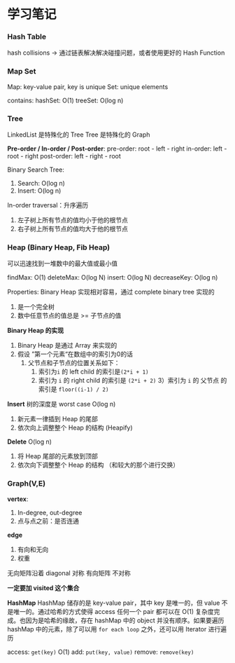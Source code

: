 # 学习笔记



### Hash Table
hash collisions -> 通过链表解决解决碰撞问题，或者使用更好的 Hash Function

### Map Set
Map: key-value pair, key is unique
Set: unique elements

contains: 
    hashSet: O(1)
    treeSet: O(log n)


### Tree

LinkedList 是特殊化的 Tree
Tree 是特殊化的 Graph

**Pre-order / In-order / Post-order**:
pre-order: root - left - right
in-order: left - root - right
post-order: left - right - root

Binary Search Tree: 
1. Search: O(log n)
2. Insert: O(log n)

In-order traversal：升序遍历
1. 左子树上所有节点的值均小于他的根节点
2. 右子树上所有节点的值均大于他的根节点


### Heap (Binary Heap, Fib Heap)
可以迅速找到一堆数中的最大值或最小值

findMax: O(1)
deleteMax: O(log N)
insert: O(log N)
decreaseKey: O(log n)

Properties:
Binary Heap 实现相对容易，通过 complete binary tree 实现的
1. 是一个完全树
2. 数中任意节点的值总是 >= 子节点的值

**Binary Heap 的实现**
1. Binary Heap 是通过 Array 来实现的
2. 假设 ”第一个元素“在数组中的索引为0的话
    1. 父节点和子节点的位置关系如下：
        1) 索引为`i` 的 left child 的索引是`(2*i + 1)`
        2) 索引为 `i` 的 right child 的索引是 `(2*i + 2)`
        3）索引为 `i` 的 父节点 的索引是 `floor((i-1) / 2)`

**Insert** 树的深度是 worst case O(log n)
1. 新元素一律插到 Heap 的尾部
2. 依次向上调整整个 Heap 的结构 (Heapify)

**Delete** O(log n)
1. 将 Heap 尾部的元素放到顶部
2. 依次向下调整整个 Heap 的结构 （和较大的那个进行交换）


### Graph(V,E)

**vertex**: 
1. In-degree, out-degree
2. 点与点之前：是否连通

**edge**
1. 有向和无向
2. 权重

无向矩阵沿着 diagonal 对称
有向矩阵 不对称


**一定要加 visited 这个集合**


**HashMap**
HashMap 储存的是 key-value pair，其中 key 是唯一的，但 value 不是唯一的。通过哈希的方式使得 access 任何一个 pair 都可以在 O(1) 复杂度完成。也因为是哈希的缘故，存在 hashMap 中的 object 并没有顺序。如果要遍历 hashMap 中的元素，除了可以用 `for each loop` 之外，还可以用 Iterator 进行遍历

access: `get(key)` O(1)
add: `put(key, value)`
remove: `remove(key)`